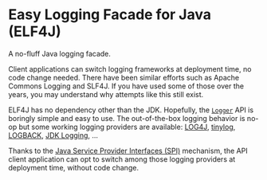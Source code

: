 <!--
**elf4j/elf4j** is a ✨ _special_ ✨ repository because its `README.md` (this file) appears on your GitHub profile.

Here are some ideas to get you started:

- 🔭 I’m currently working on ...
- 🌱 I’m currently learning ...
- 👯 I’m looking to collaborate on ...
- 🤔 I’m looking for help with ...
- 💬 Ask me about ...
- 📫 How to reach me: ...
- 😄 Pronouns: ...
- ⚡ Fun fact: ...
-->

# Easy Logging Facade for Java (ELF4J)

A no-fluff Java logging facade. 

Client applications can switch logging frameworks at deployment time, no code change needed. There have been similar efforts such as Apache Commons Logging and SLF4J. If you have used some of those over the years, you may understand why attempts like this still exist.

ELF4J has no dependency other than the JDK. Hopefully, the [`Logger`](https://github.com/elf4j/elf4j-api/blob/main/README.md#the-logger) API is boringly simple and easy to use. The out-of-the-box logging behavior is no-op but some working logging providers are available: [LOG4J](https://github.com/elf4j/elf4j-log4j), [tinylog](https://github.com/elf4j/elf4j-tinylog), [LOGBACK](https://github.com/elf4j/elf4j-logback), [JDK Logging](https://github.com/elf4j/elf4j-jdk), ... 

Thanks to the [Java Service Provider Interfaces (SPI)](https://docs.oracle.com/javase/tutorial/sound/SPI-intro.html) mechanism, the API client application can opt to switch among those logging providers at deployment time, without code change.
